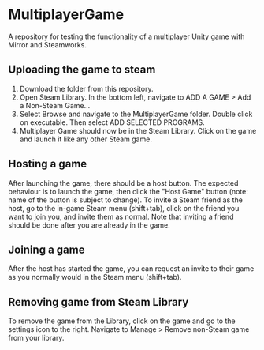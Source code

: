 # MultiplayerGame
A repository for testing the functionality of a multiplayer Unity game with Mirror and Steamworks.

## Uploading the game to steam
1. Download the folder from this repository.
2. Open Steam Library. In the bottom left, navigate to ADD A GAME > Add a Non-Steam Game...
3. Select Browse and navigate to the MultiplayerGame folder. Double click on executable. Then select ADD SELECTED PROGRAMS.
4. Multiplayer Game should now be in the Steam Library. Click on the game and launch it like any other Steam game.

## Hosting a game
After launching the game, there should be a host button. The expected behaviour is to launch the game,
then click the "Host Game" button (note: name of the button is subject to change).
To invite a Steam friend as the host, go to the in-game Steam menu (shift+tab), click on the friend you want to join you, and invite them as normal.
Note that inviting a friend should be done after you are already in the game.

## Joining a game
After the host has started the game, you can request an invite to their game as you normally would in the Steam menu (shift+tab).

## Removing game from Steam Library
To remove the game from the Library, click on the game and go to the settings icon to the right. Navigate to Manage > Remove non-Steam game from your library.
